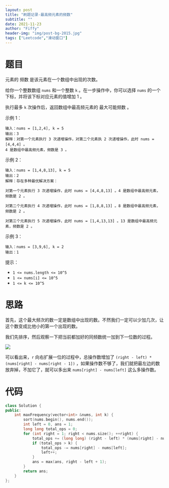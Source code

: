 ```yaml
---
layout: post
title: "刷题记录-最高频元素的频数"
subtitle: ""
date: 2021-11-23
author: "Fiffy"
header-img: "img/post-bg-2015.jpg"
tags: ["Leetcode","滑动窗口"]
---
```


# 题目

元素的 频数 是该元素在一个数组中出现的次数。

给你一个整数数组 `nums` 和一个整数 `k` 。在一步操作中，你可以选择 `nums` 的一个下标，并将该下标对应元素的值增加 1 。

执行最多 `k` 次操作后，返回数组中最高频元素的 最大可能频数 。

 

示例 1：

```
输入：nums = [1,2,4], k = 5
输出：3
解释：对第一个元素执行 3 次递增操作，对第二个元素执 2 次递增操作，此时 nums = [4,4,4] 。
4 是数组中最高频元素，频数是 3 。
```

示例 2：

```
输入：nums = [1,4,8,13], k = 5
输出：2
解释：存在多种最优解决方案：

对第一个元素执行 3 次递增操作，此时 nums = [4,4,8,13] 。4 是数组中最高频元素，频数是 2 。

对第二个元素执行 4 次递增操作，此时 nums = [1,8,8,13] 。8 是数组中最高频元素，频数是 2 。

对第三个元素执行 5 次递增操作，此时 nums = [1,4,13,13] 。13 是数组中最高频元素，频数是 2 。
```

示例 3：

```
输入：nums = [3,9,6], k = 2
输出：1
```


提示：

- `1 <= nums.length <= 10^5`
- `1 <= nums[i] <= 10^5`
- `1 <= k <= 10^5`

# 思路

首先，这个最大频次的数一定是数组中出现的数。不然我们一定可以少加几次，让这个数变成比他小的第一个出现的数。

我们先排序，然后观察一下把当前都加好的同频数统一加到下一位数的过程。

![](https://pic.leetcode-cn.com/1626653620-uyAtsn-123131.png)

可以看出来，`r` 向右扩展一位的过程中，总操作数增加了 `(right - left) * (nums[right] - nums[right - 1])` ，如果操作数不够了，我们就把最左边的数放弃掉，不加它了，就可以多出来 `nums[right] - nums[left]` 这么多操作数。

# 代码

```c++
class Solution {
public:
    int maxFrequency(vector<int> &nums, int k) {
        sort(nums.begin(), nums.end());
        int left = 0, ans = 1;
        long long total_ops = 0;
        for (int right = 1; right < nums.size(); ++right) {
            total_ops += (long long) (right - left) * (nums[right] - nums[right - 1]);
            if (total_ops > k) {
                total_ops -= nums[right] - nums[left];
                left++;
            }
            ans = max(ans, right - left + 1);
        }
        return ans;
    }
};
```

